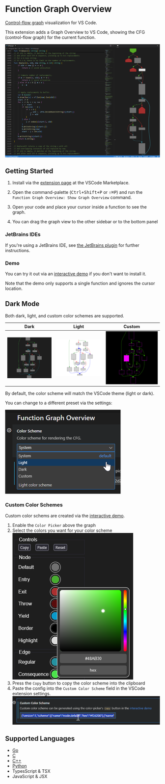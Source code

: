 # Function Graph Overview

[Control-flow graph](https://en.wikipedia.org/wiki/Control-flow_graph) visualization for VS Code.

This extension adds a Graph Overview to VS Code, showing the CFG (control-flow graph) for the current function.

![Screenshot of the extension](./media/screenshots/banner_dark.png)

## Getting Started

1. Install via the [extension page](https://marketplace.visualstudio.com/items?itemName=tamir-bahar.function-graph-overview) at the VSCode Marketplace.

2. Open the command-palette (<kbd>Ctrl+Shift+P</kbd> or <kbd>⇧⌘P</kbd>) and run the `Function Graph Overview: Show Graph Overview` command.

3. Open your code and place your cursor inside a function to see the graph.

4. You can drag the graph view to the other sidebar or to the bottom panel

### JetBrains IDEs

If you're using a JetBrains IDE, see [the JetBrains plugin](https://github.com/tmr232/jb-function-graph-overview)
for further instructions.

### Demo

You can try it out via an [interactive demo](https://tmr232.github.io/function-graph-overview/) if you don't want to install it.

Note that the demo only supports a single function and ignores the cursor location.

## Dark Mode

Both dark, light, and custom color schemes are supported.

| Dark                                                             | Light                                                              | Custom                                                               |
| ---------------------------------------------------------------- | ------------------------------------------------------------------ | -------------------------------------------------------------------- |
| ![CFG with dark colors](media/screenshots/color-scheme/dark.png) | ![CFG with light colors](media/screenshots/color-scheme/light.png) | ![CFG with custom colors](media/screenshots/color-scheme/custom.png) |

By default, the color scheme will match the VSCode theme (light or dark).

You can change to a different preset via the settings:

![The "Color Scheme" menu in the VSCode settings](media/screenshots/color-scheme/settings.png)

### Custom Color Schemes

Custom color schems are created via the [interactive demo](https://tmr232.github.io/function-graph-overview/).

1. Enable the `Color Picker` above the graph
2. Select the colors you want for your color scheme<br/>
   ![The interactive color picker](media/screenshots/color-scheme/color-picker.png)
3. Press the `Copy` button to copy the color scheme into the clipboard
4. Paste the config into the `Custom Color Scheme` field in the VSCode extension settings.<br/>
   ![The Custom Color Scheme field in the settings](media/screenshots/color-scheme/settings-custom.png)

## Supported Languages

- [Go](https://tmr232.github.io/function-graph-overview/?language=0)
- [C](https://tmr232.github.io/function-graph-overview/?language=1)
- [C++](https://tmr232.github.io/function-graph-overview/?language=3)
- [Python](https://tmr232.github.io/function-graph-overview/?language=2)
- TypesScript & TSX
- JavaScript & JSX
